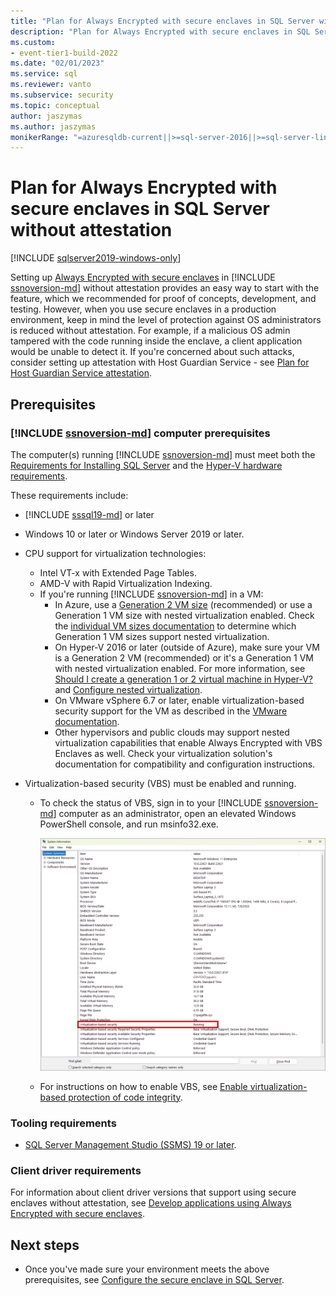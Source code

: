 ```yaml
---
title: "Plan for Always Encrypted with secure enclaves in SQL Server without attestation"
description: "Plan for Always Encrypted with secure enclaves in SQL Server without attestation."
ms.custom:
- event-tier1-build-2022
ms.date: "02/01/2023"
ms.service: sql
ms.reviewer: vanto
ms.subservice: security
ms.topic: conceptual
author: jaszymas
ms.author: jaszymas
monikerRange: "=azuresqldb-current||>=sql-server-2016||>=sql-server-linux-2017||=azuresqldb-mi-current"
---
```


# Plan for Always Encrypted with secure enclaves in SQL Server without attestation

[!INCLUDE [sqlserver2019-windows-only](../../../includes/applies-to-version/sqlserver2019-windows-only.md)]

Setting up [Always Encrypted with secure enclaves](always-encrypted-enclaves.md) in [!INCLUDE [ssnoversion-md](../../../includes/ssnoversion-md.md)] without attestation provides an easy way to start with the feature, which we recommended for proof of concepts, development, and testing. However, when you use secure enclaves in a production environment, keep in mind the level of protection against OS administrators is reduced without attestation. For example, if a malicious OS admin tampered with the code running inside the enclave, a client application would be unable to detect it. If you're concerned about such attacks, consider setting up attestation with Host Guardian Service - see [Plan for Host Guardian Service attestation](always-encrypted-enclaves-host-guardian-service-plan.md).

## Prerequisites

### [!INCLUDE [ssnoversion-md](../../../includes/ssnoversion-md.md)] computer prerequisites

The computer(s) running [!INCLUDE [ssnoversion-md](../../../includes/ssnoversion-md.md)] must meet both the [Requirements for Installing SQL Server](../../../sql-server/install/hardware-and-software-requirements-for-installing-sql-server.md) and the [Hyper-V hardware requirements](/virtualization/hyper-v-on-windows/reference/hyper-v-requirements#hardware-requirements).

These requirements include:

- [!INCLUDE [sssql19-md](../../../includes/sssql19-md.md)] or later
- Windows 10 or later or Windows Server 2019 or later.
- CPU support for virtualization technologies:

  - Intel VT-x with Extended Page Tables.
  - AMD-V with Rapid Virtualization Indexing.
  - If you're running [!INCLUDE [ssnoversion-md](../../../includes/ssnoversion-md.md)] in a VM:
    - In Azure, use a [Generation 2 VM size](/azure/virtual-machines/generation-2#generation-2-vm-sizes) (recommended) or use a Generation 1 VM size with nested virtualization enabled. Check the [individual VM sizes documentation](/azure/virtual-machines/sizes) to determine which Generation 1 VM sizes support nested virtualization.
    - On Hyper-V 2016 or later (outside of Azure), make sure your VM is a Generation 2 VM (recommended) or it's a Generation 1 VM with nested virtualization enabled. For more information, see [Should I create a generation 1 or 2 virtual machine in Hyper-V?](/windows-server/virtualization/hyper-v/plan/should-i-create-a-generation-1-or-2-virtual-machine-in-hyper-v) and [Configure nested virtualization](/virtualization/hyper-v-on-windows/user-guide/nested-virtualization#configure-nested-virtualization).
    - On VMware vSphere 6.7 or later, enable virtualization-based security support for the VM as described in the [VMware documentation](https://docs.vmware.com/en/VMware-vSphere/6.7/com.vmware.vsphere.vm_admin.doc/GUID-C2E78F3E-9DE2-44DB-9B0A-11440800AADD.html).
    - Other hypervisors and public clouds may support nested virtualization capabilities that enable Always Encrypted with VBS Enclaves as well. Check your virtualization solution's documentation for compatibility and configuration instructions.

- Virtualization-based security (VBS) must be enabled and running.
  - To check the status of VBS, sign in to your [!INCLUDE [ssnoversion-md](../../../includes/ssnoversion-md.md)] computer as an administrator, open an elevated Windows PowerShell console, and run msinfo32.exe. 

    ![System information - virtualization-based security](./media/always-encrypted-enclaves/system-information-vbs.png)

  - For instructions on how to enable VBS, see [Enable virtualization-based protection of code integrity](https://learn.microsoft.com/windows/security/threat-protection/device-guard/enable-virtualization-based-protection-of-code-integrity).

### Tooling requirements

- [SQL Server Management Studio (SSMS) 19 or later](../../ssms/download-sql-server-management-studio-ssms.md).

### Client driver requirements

For information about client driver versions that support using secure enclaves without attestation, see [Develop applications using Always Encrypted with secure enclaves](always-encrypted-enclaves-client-development.md).

## Next steps

- Once you've made sure your environment meets the above prerequisites, see [Configure the secure enclave in SQL Server](always-encrypted-enclaves-configure-enclave-type.md).
